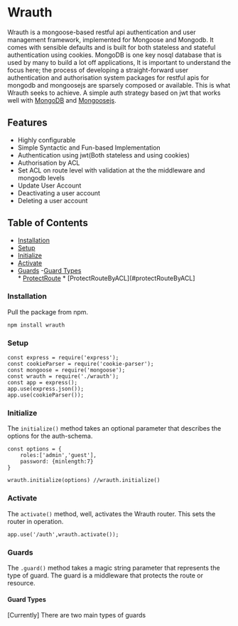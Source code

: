 # Wrauth
Wrauth is a mongoose-based restful api authentication and user management framework, implemented for Mongoose and Mongodb. It comes with sensible defaults and is built for both stateless and stateful authentication using cookies. MongoDB is one key nosql database that is used by many to build a lot off applications,   It is important to understand the focus here; the process of developing a straight-forward user authentication and authorisation system packages for restful apis for mongodb and mongoosejs are sparsely composed or available. This is what Wrauth seeks to achieve. A simple auth strategy based on jwt that works well with [MongoDB](https://www.mongodb.com/) and [Mongoosejs](https://mongoosejs.com/).

## **Features**
* Highly configurable
* Simple Syntactic and Fun-based Implementation
* Authentication using jwt(Both stateless and using cookies)
* Authorisation by ACL
* Set ACL on route level with validation at the the middleware and mongodb levels
* Update User Account
* Deactivating a user account
* Deleting a user account

## Table of Contents
- [Installation](#installation)
- [Setup](#setup)
- [Initialize](#initialize)
- [Activate](#activate)
- [Guards](#guards)
    -[Guard Types](#guard-types)  
       * [ProtectRoute](#protectRoute)
       * [ProtectRouteByACL](#protectRouteByACL]
        

<!-- toc -->

### Installation
Pull the package from npm.

```
npm install wrauth
```

### Setup

```
const express = require('express');
const cookieParser = require('cookie-parser');
const mongoose = require('mongoose');
const wrauth = require('./wrauth');
const app = express();
app.use(express.json());
app.use(cookieParser()); 

```

### Initialize
The ```initialize()``` method takes an optional parameter that describes the options for the auth-schema.   
```
const options = {
    roles:['admin','guest'],
    password: {minlength:7}
}

wrauth.initialize(options) //wrauth.initialize()
```
### Activate
The ```activate()``` method, well, activates the Wrauth router. This sets the router in operation.
```
app.use('/auth',wrauth.activate());
```

### Guards
The ```.guard()``` method takes a magic string parameter that represents the type of guard. The guard is a middleware that protects the route or resource.

#### Guard Types
[Currently] There are two main types of guards


